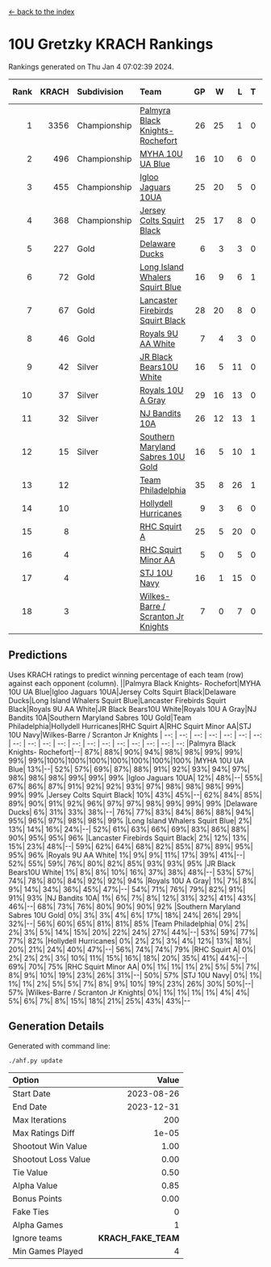 [<- back to the index](readme.md)
# 10U Gretzky KRACH Rankings
Rankings generated on Thu Jan  4 07:02:39 2024.

Rank|KRACH|Subdivision|Team|GP|W|L|T|OTW|OTL|SoS|Exp Wins|Win Diff
---:|---:|:---|:---|---:|---:|---:|---:|---:|---:|---:|---:|---:
1|3356|Championship|[Palmyra Black Knights- Rochefort](https://gamesheetstats.com/seasons/3659/teams/140260/schedule)|26|25|1|0|0|1|159|25.8|-0.0
2|496|Championship|[MYHA 10U UA Blue](https://gamesheetstats.com/seasons/3659/teams/140258/schedule)|16|10|6|0|0|0|925|10.8|-0.0
3|455|Championship|[Igloo Jaguars 10UA](https://gamesheetstats.com/seasons/3659/teams/140253/schedule)|25|20|5|0|0|1|260|20.8|-0.0
4|368|Championship|[Jersey Colts Squirt Black](https://gamesheetstats.com/seasons/3659/teams/140254/schedule)|25|17|8|0|1|2|735|17.8|-0.0
5|227|Gold|[Delaware Ducks](https://gamesheetstats.com/seasons/3659/teams/140218/schedule)|6|3|3|0|0|0|1452|3.8|-0.0
6|72|Gold|[Long Island Whalers Squirt Blue](https://gamesheetstats.com/seasons/3659/teams/140257/schedule)|16|9|6|1|0|0|457|10.4|0.0
7|67|Gold|[Lancaster Firebirds Squirt Black](https://gamesheetstats.com/seasons/3659/teams/140256/schedule)|28|20|8|0|2|1|172|20.9|0.0
8|46|Gold|[Royals 9U AA White](https://gamesheetstats.com/seasons/3659/teams/140225/schedule)|7|4|3|0|0|0|104|4.9|0.0
9|42|Silver|[JR Black Bears10U White](https://gamesheetstats.com/seasons/3659/teams/140255/schedule)|16|5|11|0|1|1|741|5.9|0.0
10|37|Silver|[Royals 10U A Gray](https://gamesheetstats.com/seasons/3659/teams/140262/schedule)|29|16|13|0|1|2|202|16.9|0.0
11|32|Silver|[NJ Bandits 10A](https://gamesheetstats.com/seasons/3659/teams/140259/schedule)|26|12|13|1|0|1|121|13.4|0.0
12|15|Silver|[Southern Maryland Sabres 10U Gold](https://gamesheetstats.com/seasons/3659/teams/140263/schedule)|16|5|10|1|2|0|77|6.4|0.0
13|12||[Team Philadelphia](https://gamesheetstats.com/seasons/3659/teams/140265/schedule)|35|8|26|1|0|2|475|9.4|0.0
14|10||[Hollydell Hurricanes](https://gamesheetstats.com/seasons/3659/teams/140220/schedule)|9|3|6|0|0|0|103|3.9|0.0
15|8||[RHC Squirt A](https://gamesheetstats.com/seasons/3659/teams/140261/schedule)|25|5|20|0|2|0|94|5.9|0.0
16|4||[RHC Squirt Minor AA](https://gamesheetstats.com/seasons/3659/teams/140224/schedule)|5|0|5|0|0|0|154|0.9|0.0
17|4||[STJ 10U Navy](https://gamesheetstats.com/seasons/3659/teams/140264/schedule)|16|1|15|0|0|0|669|1.9|0.0
18|3||[Wilkes-Barre / Scranton Jr Knights](https://gamesheetstats.com/seasons/3659/teams/140228/schedule)|7|0|7|0|0|0|867|0.9|0.0

## Predictions
Uses KRACH ratings to predict winning percentage of each team (row) against each opponent (column).
||Palmyra Black Knights- Rochefort|MYHA 10U UA Blue|Igloo Jaguars 10UA|Jersey Colts Squirt Black|Delaware Ducks|Long Island Whalers Squirt Blue|Lancaster Firebirds Squirt Black|Royals 9U AA White|JR Black Bears10U White|Royals 10U A Gray|NJ Bandits 10A|Southern Maryland Sabres 10U Gold|Team Philadelphia|Hollydell Hurricanes|RHC Squirt A|RHC Squirt Minor AA|STJ 10U Navy|Wilkes-Barre / Scranton Jr Knights
| --: | --: | --: | --: | --: | --: | --: | --: | --: | --: | --: | --: | --: | --: | --: | --: | --: | --: | --: 
|Palmyra Black Knights- Rochefort|--| 87%| 88%| 90%| 94%| 98%| 98%| 99%| 99%| 99%| 99%|100%|100%|100%|100%|100%|100%|100%
|MYHA 10U UA Blue| 13%|--| 52%| 57%| 69%| 87%| 88%| 91%| 92%| 93%| 94%| 97%| 98%| 98%| 98%| 99%| 99%| 99%
|Igloo Jaguars 10UA| 12%| 48%|--| 55%| 67%| 86%| 87%| 91%| 92%| 92%| 93%| 97%| 98%| 98%| 98%| 99%| 99%| 99%
|Jersey Colts Squirt Black| 10%| 43%| 45%|--| 62%| 84%| 85%| 89%| 90%| 91%| 92%| 96%| 97%| 97%| 98%| 99%| 99%| 99%
|Delaware Ducks|  6%| 31%| 33%| 38%|--| 76%| 77%| 83%| 84%| 86%| 88%| 94%| 95%| 96%| 97%| 98%| 98%| 99%
|Long Island Whalers Squirt Blue|  2%| 13%| 14%| 16%| 24%|--| 52%| 61%| 63%| 66%| 69%| 83%| 86%| 88%| 90%| 95%| 95%| 96%
|Lancaster Firebirds Squirt Black|  2%| 12%| 13%| 15%| 23%| 48%|--| 59%| 62%| 64%| 68%| 82%| 85%| 87%| 89%| 95%| 95%| 96%
|Royals 9U AA White|  1%|  9%|  9%| 11%| 17%| 39%| 41%|--| 52%| 55%| 59%| 76%| 80%| 82%| 85%| 93%| 93%| 95%
|JR Black Bears10U White|  1%|  8%|  8%| 10%| 16%| 37%| 38%| 48%|--| 53%| 57%| 74%| 78%| 80%| 84%| 92%| 92%| 94%
|Royals 10U A Gray|  1%|  7%|  8%|  9%| 14%| 34%| 36%| 45%| 47%|--| 54%| 71%| 76%| 79%| 82%| 91%| 91%| 93%
|NJ Bandits 10A|  1%|  6%|  7%|  8%| 12%| 31%| 32%| 41%| 43%| 46%|--| 68%| 73%| 76%| 80%| 90%| 90%| 92%
|Southern Maryland Sabres 10U Gold|  0%|  3%|  3%|  4%|  6%| 17%| 18%| 24%| 26%| 29%| 32%|--| 56%| 60%| 65%| 81%| 81%| 85%
|Team Philadelphia|  0%|  2%|  2%|  3%|  5%| 14%| 15%| 20%| 22%| 24%| 27%| 44%|--| 53%| 59%| 77%| 77%| 82%
|Hollydell Hurricanes|  0%|  2%|  2%|  3%|  4%| 12%| 13%| 18%| 20%| 21%| 24%| 40%| 47%|--| 56%| 74%| 74%| 79%
|RHC Squirt A|  0%|  2%|  2%|  2%|  3%| 10%| 11%| 15%| 16%| 18%| 20%| 35%| 41%| 44%|--| 69%| 70%| 75%
|RHC Squirt Minor AA|  0%|  1%|  1%|  1%|  2%|  5%|  5%|  7%|  8%|  9%| 10%| 19%| 23%| 26%| 31%|--| 50%| 57%
|STJ 10U Navy|  0%|  1%|  1%|  1%|  2%|  5%|  5%|  7%|  8%|  9%| 10%| 19%| 23%| 26%| 30%| 50%|--| 57%
|Wilkes-Barre / Scranton Jr Knights|  0%|  1%|  1%|  1%|  1%|  4%|  4%|  5%|  6%|  7%|  8%| 15%| 18%| 21%| 25%| 43%| 43%|--

## Generation Details

Generated with command line:
```
./ahf.py update
```

| Option | Value |
| :----- | ----: |
| Start Date | 2023-08-26 |
| End Date | 2023-12-31 |
| Max Iterations | 200 |
| Max Ratings Diff | 1e-05 |
| Shootout Win Value | 1.00 |
| Shootout Loss Value | 0.00 |
| Tie Value | 0.50 |
| Alpha Value | 0.85 |
| Bonus Points | 0.00 |
| Fake Ties | 0 |
| Alpha Games | 1 |
| Ignore teams | __KRACH_FAKE_TEAM__ |
| Min Games Played | 4 |

